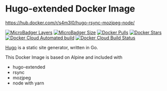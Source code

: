 # Hugo-extended Docker Image

https://hub.docker.com/r/s4m3l0/hugo-rsync-mozjpeg-node/


[![MicroBadger Layers](https://img.shields.io/microbadger/layers/s4m3l0/hugo-rsync-mozjpeg-node.svg)](https://img.shields.io/microbadger/layers/s4m3l0/hugo-rsync-mozjpeg-node)
[![MicroBadger Size](https://img.shields.io/microbadger/image-size/s4m3l0/hugo-extended-docker.svg)](https://img.shields.io/microbadger/image-size/s4m3l0/hugo-extended-docker)
[![Docker Pulls](https://img.shields.io/docker/pulls/s4m3l0/hugo-rsync-mozjpeg-node.svg)](https://store.docker.com/community/images/s4m3l0/hugo-rsync-mozjpeg-node)
[![Docker Stars](https://img.shields.io/docker/stars/s4m3l0/hugo-rsync-mozjpeg-node.svg)](https://img.shields.io/docker/stars/s4m3l0/hugo-rsync-mozjpeg-node)
[![Docker Cloud Automated build](https://img.shields.io/docker/cloud/automated/s4m3l0/hugo-rsync-mozjpeg-node.svg)](https://img.shields.io/docker/cloud/automated/s4m3l0/hugo-rsync-mozjpeg-node)
[![Docker Cloud Build Status](https://img.shields.io/docker/cloud/build/s4m3l0/hugo-rsync-mozjpeg-node.svg)](https://img.shields.io/docker/cloud/build/s4m3l0/hugo-rsync-mozjpeg-node)

[Hugo](https://gohugo.io/) is a static site generator, written in Go.

This Docker Image is based on Alpine and included with
- hugo-extended
- rsync
- mozjpeg
- node with yarn
